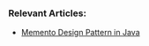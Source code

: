 ### Relevant Articles:
- [Memento Design Pattern in Java](https://www.surya.com/java-memento-design-pattern)
